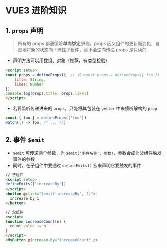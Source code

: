 # VUE3 进阶知识

## 1. `props` 声明
>所有的 props 都遵循着**单向绑定**原则，props 因父组件的更新而变化，自然地将新的状态向下流往子组件，而不会逆向传递
>props 是只读的
- 声明方法可以用数组、对象（推荐，有类型检验）
```html
<script setup>
const props = defineProps({  // 或 const props = defineProps(['foo'])
	title: String,  
	likes: Number  
})
console.log(props.title, props.likes)
</script>
```
- 若要监听传递进来的 `props`，只能将其包装在 `getter` 中来侦听解构的 `prop`
```js
const { foo } = defineProps(['foo'])
watch(() => foo, /* ... */)
```

## 2. 事件 `$emit`
- `$emit` 可传递两个参数，为 `$emit('事件名称', 参数)`，参数会成为父组件触发事件的参数
- 同时，在子组件中要通过 `defineEmits()` 宏来声明它要触发的事件
```html
// 子组件
<script setup>
defineEmits(['increaseBy'])
</script>
<button @click="$emit('increaseBy', 1)">
  Increase by 1
</button>

// 父组件
<script>
function increaseCount(n) {
  count.value += n
}
</script>
<MyButton @increase-by="increaseCount" />
```
<!--stackedit_data:
eyJoaXN0b3J5IjpbLTY3NDIwNjc2NF19
-->
